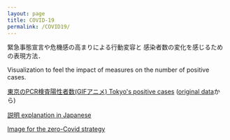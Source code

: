 ```yaml
---
layout: page
title: COVID-19
permalink: /COVID19/
---
```


緊急事態宣言や危機感の高まりによる行動変容と
感染者数の変化を感じるための表現方法．


Visualization to feel the impact of measures on the number of positive cases. 

[東京のPCR検査陽性者数(GIFアニメ) Tokyo's positive cases](/assets/gif/tokyo.gif)
([original data](https://oku.edu.mie-u.ac.jp/~okumura/python/COVID-19.html)から)

[説明 explanation in Japanese](https://note.com/ryseto/n/n432fcc37c992)


[Image for the zero-Covid strategy](/assets/img/zeroCOVID2.jpg)